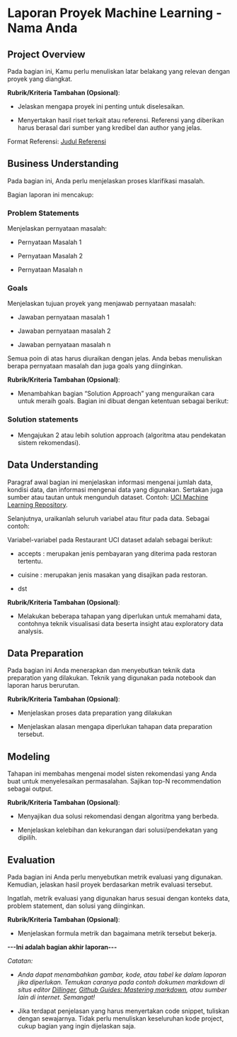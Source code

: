 #  Laporan Proyek Machine Learning - Nama Anda

##  Project Overview

Pada bagian ini, Kamu perlu menuliskan latar belakang yang relevan dengan proyek yang diangkat.

**Rubrik/Kriteria Tambahan (Opsional)**:

- Jelaskan mengapa proyek ini penting untuk diselesaikan.

- Menyertakan hasil riset terkait atau referensi. Referensi yang diberikan harus berasal dari sumber yang kredibel dan author yang jelas.

Format Referensi: [Judul Referensi](https://scholar.google.com/)

##  Business Understanding

Pada bagian ini, Anda perlu menjelaskan proses klarifikasi masalah.

Bagian laporan ini mencakup:

###  Problem Statements

Menjelaskan pernyataan masalah:

- Pernyataan Masalah 1

- Pernyataan Masalah 2

- Pernyataan Masalah n

###  Goals

Menjelaskan tujuan proyek yang menjawab pernyataan masalah:

- Jawaban pernyataan masalah 1

- Jawaban pernyataan masalah 2

- Jawaban pernyataan masalah n

Semua poin di atas harus diuraikan dengan jelas. Anda bebas menuliskan berapa pernyataan masalah dan juga goals yang diinginkan.

**Rubrik/Kriteria Tambahan (Opsional)**:

- Menambahkan bagian “Solution Approach” yang menguraikan cara untuk meraih goals. Bagian ini dibuat dengan ketentuan sebagai berikut:

### Solution statements

- Mengajukan 2 atau lebih solution approach (algoritma atau pendekatan sistem rekomendasi).

##  Data Understanding

Paragraf awal bagian ini menjelaskan informasi mengenai jumlah data, kondisi data, dan informasi mengenai data yang digunakan. Sertakan juga sumber atau tautan untuk mengunduh dataset. Contoh: [UCI Machine Learning Repository](https://archive.ics.uci.edu/ml/datasets/Restaurant+%26+consumer+data).

Selanjutnya, uraikanlah seluruh variabel atau fitur pada data. Sebagai contoh:

Variabel-variabel pada Restaurant UCI dataset adalah sebagai berikut:

- accepts : merupakan jenis pembayaran yang diterima pada restoran tertentu.

- cuisine : merupakan jenis masakan yang disajikan pada restoran.

- dst

**Rubrik/Kriteria Tambahan (Opsional)**:

- Melakukan beberapa tahapan yang diperlukan untuk memahami data, contohnya teknik visualisasi data beserta insight atau exploratory data analysis.

##  Data Preparation

Pada bagian ini Anda menerapkan dan menyebutkan teknik data preparation yang dilakukan. Teknik yang digunakan pada notebook dan laporan harus berurutan.

**Rubrik/Kriteria Tambahan (Opsional)**:

- Menjelaskan proses data preparation yang dilakukan

- Menjelaskan alasan mengapa diperlukan tahapan data preparation tersebut.

##  Modeling

Tahapan ini membahas mengenai model sisten rekomendasi yang Anda buat untuk menyelesaikan permasalahan. Sajikan top-N recommendation sebagai output.

**Rubrik/Kriteria Tambahan (Opsional)**:

- Menyajikan dua solusi rekomendasi dengan algoritma yang berbeda.

- Menjelaskan kelebihan dan kekurangan dari solusi/pendekatan yang dipilih.

##  Evaluation

Pada bagian ini Anda perlu menyebutkan metrik evaluasi yang digunakan. Kemudian, jelaskan hasil proyek berdasarkan metrik evaluasi tersebut.

Ingatlah, metrik evaluasi yang digunakan harus sesuai dengan konteks data, problem statement, dan solusi yang diinginkan.

**Rubrik/Kriteria Tambahan (Opsional)**:

- Menjelaskan formula metrik dan bagaimana metrik tersebut bekerja.

**---Ini adalah bagian akhir laporan---**

_Catatan:_

- _Anda dapat menambahkan gambar, kode, atau tabel ke dalam laporan jika diperlukan. Temukan caranya pada contoh dokumen markdown di situs editor [Dillinger](https://dillinger.io/), [Github Guides: Mastering markdown](https://guides.github.com/features/mastering-markdown/), atau sumber lain di internet. Semangat!_

- Jika terdapat penjelasan yang harus menyertakan code snippet, tuliskan dengan sewajarnya. Tidak perlu menuliskan keseluruhan kode project, cukup bagian yang ingin dijelaskan saja.
